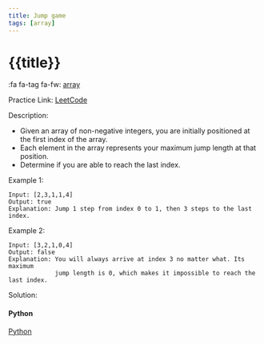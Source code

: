 ```yaml
---
title: Jump game
tags: [array]
---
```


# {{title}}

:fa fa-tag fa-fw: [array]({{tagspath}}/array)

Practice Link: [LeetCode](https://leetcode.com/problems/jump-game/)

Description:

- Given an array of non-negative integers, you are initially positioned at the first index of the array.
- Each element in the array represents your maximum jump length at that position.
- Determine if you are able to reach the last index.

Example 1:

```text
Input: [2,3,1,1,4]
Output: true
Explanation: Jump 1 step from index 0 to 1, then 3 steps to the last index.
```

Example 2:

```text
Input: [3,2,1,0,4]
Output: false
Explanation: You will always arrive at index 3 no matter what. Its maximum
             jump length is 0, which makes it impossible to reach the last index.
```

Solution:

<!-- tabs:start -->
#### **Python**

[Python](../../pycode/array/jump-game.py ':include :type=code')
<!-- tabs:end -->
